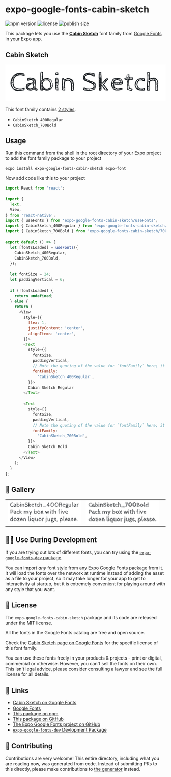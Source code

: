 # expo-google-fonts-cabin-sketch

![npm version](https://flat.badgen.net/npm/v/expo-google-fonts-cabin-sketch)
![license](https://flat.badgen.net/github/license/expo/google-fonts)
![publish size](https://flat.badgen.net/packagephobia/install/expo-google-fonts-cabin-sketch)

This package lets you use the [**Cabin Sketch**](https://fonts.google.com/specimen/Cabin+Sketch) font family from [Google Fonts](https://fonts.google.com/) in your Expo app.

## Cabin Sketch

![Cabin Sketch](./font-family.png)

This font family contains [2 styles](#-gallery).

- `CabinSketch_400Regular`
- `CabinSketch_700Bold`

## Usage

Run this command from the shell in the root directory of your Expo project to add the font family package to your project
```sh
expo install expo-google-fonts-cabin-sketch expo-font
```

Now add code like this to your project
```js
import React from 'react';

import {
  Text,
  View,
} from 'react-native';
import { useFonts } from 'expo-google-fonts-cabin-sketch/useFonts';
import { CabinSketch_400Regular } from 'expo-google-fonts-cabin-sketch/400Regular';
import { CabinSketch_700Bold } from 'expo-google-fonts-cabin-sketch/700Bold';

export default () => {
  let [fontsLoaded] = useFonts({
    CabinSketch_400Regular,
    CabinSketch_700Bold,
  });

  let fontSize = 24;
  let paddingVertical = 6;

  if (!fontsLoaded) {
    return undefined;
  } else {
    return (
      <View
        style={{
          flex: 1,
          justifyContent: 'center',
          alignItems: 'center',
        }}>
        <Text
          style={{
            fontSize,
            paddingVertical,
            // Note the quoting of the value for `fontFamily` here; it expects a string!
            fontFamily:
              'CabinSketch_400Regular',
          }}>
          Cabin Sketch Regular
        </Text>

        <Text
          style={{
            fontSize,
            paddingVertical,
            // Note the quoting of the value for `fontFamily` here; it expects a string!
            fontFamily:
              'CabinSketch_700Bold',
          }}>
          Cabin Sketch Bold
        </Text>
      </View>
    );
  }
};

```

## 🔡 Gallery


||||
|-|-|-|
|![CabinSketch_400Regular](.//400Regular/CabinSketch_400Regular.ttf.png)|![CabinSketch_700Bold](.//700Bold/CabinSketch_700Bold.ttf.png)|||


## 👩‍💻 Use During Development

If you are trying out lots of different fonts, you can try using the [`expo-google-fonts-dev` package](https://github.com/freeboub/google-fonts/tree/master/font-packages/dev#readme).

You can import *any* font style from any Expo Google Fonts package from it. It will load the fonts
over the network at runtime instead of adding the asset as a file to your project, so it may take longer
for your app to get to interactivity at startup, but it is extremely convenient
for playing around with any style that you want.

## 📖 License

The `expo-google-fonts-cabin-sketch` package and its code are released under the MIT license.

All the fonts in the Google Fonts catalog are free and open source.

Check the [Cabin Sketch page on Google Fonts](https://fonts.google.com/specimen/Cabin+Sketch) for the specific license of this font family.

You can use these fonts freely in your products & projects - print or digital, commercial or otherwise. However, you can't sell the fonts on their own. This isn't legal advice, please consider consulting a lawyer and see the full license for all details.

## 🔗 Links

- [Cabin Sketch on Google Fonts](https://fonts.google.com/specimen/Cabin+Sketch)
- [Google Fonts](https://fonts.google.com/)
- [This package on npm](https://www.npmjs.com/package/expo-google-fonts-cabin-sketch)
- [This package on GitHub](https://github.com/freeboub/google-fonts/tree/master/font-packages/cabin-sketch)
- [The Expo Google Fonts project on GitHub](https://github.com/freeboub/google-fonts)
- [`expo-google-fonts-dev` Devlopment Package](https://github.com/freeboub/google-fonts/tree/master/font-packages/dev)

## 🤝 Contributing

Contributions are very welcome! This entire directory, including what you are reading now, was generated from code. Instead of submitting PRs to this directly, please make contributions to [the generator](https://github.com/freeboub/google-fonts/tree/master/packages/generator) instead.
